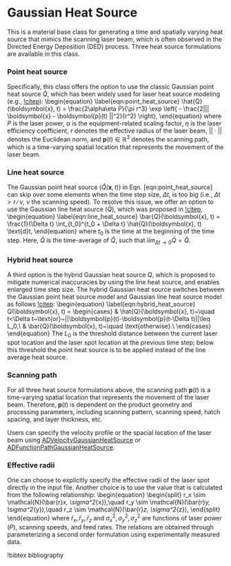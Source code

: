 # Gaussian Heat Source

This is a material base class for generating a time and spatially varying heat source that mimics the scanning laser beam, which is often observed in the Directed Energy Deposition (DED) process. Three heat source formulations are available in this class.

### Point heat source

Specifically, this class offers the option to use the classic Gaussian point heat source $\hat{Q}$, which has been widely used for laser heat source modeling (e.g., [!citep](michaleris2014modeling,denlinger2017thermomechanical)):
\begin{equation}
\label{eqn:point_heat_source}
\hat{Q}(\boldsymbol{x}, t) = \frac{2\alpha\eta P}{\pi r^3} \exp \left\{ - \frac{2||| \boldsymbol{x} - \boldsymbol{p}(t) ||^2}{r^2} \right\},
\end{equation}
where $P$ is the laser power, $\alpha$ is the equipment-related scaling factor, $\eta$ is the laser efficiency coefficient, $r$ denotes the effective radius of the laser beam, $||\cdot||$ denotes the Euclidean norm, and $\boldsymbol{p}(t)\in \mathbb{R}^3$ denotes the scanning path, which is a time-varying spatial location that represents the movement of the laser beam.

### Line heat source

The Gaussian point heat source ($\hat{Q}(\boldsymbol{x}, t)$) in Eqn. [eqn:point_heat_source] can skip over some elements when the time step size, $\Delta t$, is too big (i.e., $\Delta t > r∕v$, $v$ the scanning speed). To resolve this issue, we offer an option to use the Gaussian line heat source ($\bar{Q}$), which was proposed in [!citep](irwin2016line),
\begin{equation}
\label{eqn:line_heat_source}
\bar{Q}(\boldsymbol{x}, t) = \frac{1}{\Delta t} \int_{t_0}^{t_0 + \Delta t} \hat{Q}(\boldsymbol{x}, t) \text{d}t,
\end{equation}
where $t_0$ is the time at the beginning of the time step. Here, $\bar{Q}$ is the time-average of $\hat{Q}$, such that $lim_{\Delta t \to 0} \bar{Q} = \hat{Q}$.

### Hybrid heat source

A third option is the hybrid Gaussian heat source $Q$, which is proposed to mitigate numerical inaccuracies by using the line heat source, and enables enlarged time step size. The hybrid Gaussian heat source switches between the Gaussian point heat source model and Gaussian line heat source model as follows [!citep](yushu2022directed):
\begin{equation}
\label{eqn:hybrid_heat_source}
Q(\boldsymbol{x}, t) =
\begin{cases}
& \hat{Q}(\boldsymbol{x}, t)~\quad t<\Delta t~\text{or}~||\boldsymbol{p}(t)-\boldsymbol{p}(t-\Delta t)||\leq L_0,\\
& \bar{Q}(\boldsymbol{x}, t)~\quad \text{otherwise}.\\
\end{cases}
\end{equation}
The $L_0$ is the threshold distance between the current laser spot location and the laser spot location at the previous time step; below this threshold the point heat source is to be applied instead of the line average heat source.

### Scanning path

For all three heat source formulations above, the scanning path $\boldsymbol{p}(t)$ is a time-varying spatial location that represents the movement of the laser beam. Therefore, $\boldsymbol{p}(t)$ is  dependent on the product geometry and processing parameters, including scanning pattern, scanning speed, hatch spacing, and layer thickness, etc.

Users can specify the velocity profile or the spacial location of the laser beam using [ADVelocityGaussianHeatSource](ADVelocityGaussianHeatSource.md) or [ADFunctionPathGaussianHeatSource](ADFunctionPathGaussianHeatSource.md).

### Effective radii

One can choose to explicitly specify the effective radii of the laser spot directly in the input file. Another choice is to use the value that is calculated from the following relationship:
\begin{equation}
\begin{split}
r_x \sim \mathcal{N}(\bar{r}_x, \sigma^2_{x}),\quad r_y \sim \mathcal{N}(\bar{r}_y, \sigma^2_{y}),\quad r_z \sim \mathcal{N}(\bar{r}_z, \sigma^2_{z}),
\end{split}
\end{equation}
where $\bar{r}_x, \bar{r}_y, \bar{r}_z$ and $\sigma^2_{x}, \sigma^2_{y}, \sigma^2_{z}$ are functions of laser power ($P$), scanning speeds, and feed rates. The relations are obtained through parameterizing a second order formulation using experimentally measured data.

!bibtex bibliography
